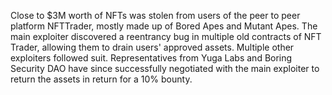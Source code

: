 Close to $3M worth of NFTs was stolen from users of the peer to peer platform NFTTrader, mostly made up of Bored Apes and Mutant Apes. The main exploiter discovered a reentrancy bug in multiple old contracts of NFT Trader, allowing them to drain users' approved assets. Multiple other exploiters followed suit. Representatives from Yuga Labs and Boring Security DAO have since successfully negotiated with the main exploiter to return the assets in return for a 10% bounty.
